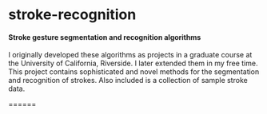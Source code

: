 # stroke-recognition

#### Stroke gesture segmentation and recognition algorithms

I originally developed these algorithms as projects in a graduate course at the
University of California, Riverside. I later extended them in my free time.
This project contains sophisticated and novel methods for the segmentation and
recognition of strokes. Also included is a collection of sample stroke data.

======

